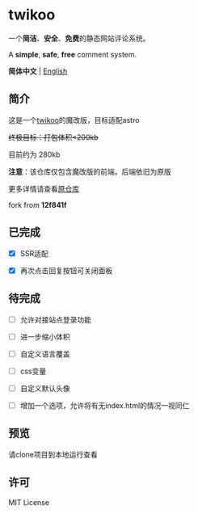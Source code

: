 # twikoo

一个**简洁**、**安全**、**免费**的静态网站评论系统。

A **simple**, **safe**, **free** comment system.  

**简体中文** | [English](./README.en.md)

## 简介

这是一个[twikoo](https://github.com/twikoojs/twikoo)的魔改版，目标适配astro

~~终极目标：打包体积<200kb~~

目前约为 280kb

**注意**：该仓库仅包含魔改版的前端，后端依旧为原版

更多详情请查看[原仓库](https://github.com/twikoojs/twikoo)

fork from **12f841f**

## 已完成

- [x] SSR适配
- [x] 再次点击回复按钮可关闭面板



## 待完成

- [ ] 允许对接站点登录功能
- [ ] 进一步缩小体积
- [ ] 自定义语言覆盖
- [ ] css变量
- [ ] 自定义默认头像
- [ ] 增加一个选项，允许将有无index.html的情况一视同仁



## 预览

请clone项目到本地运行查看



## 许可

MIT License